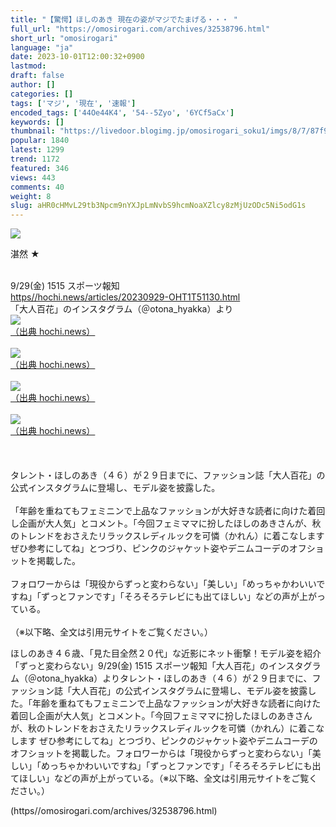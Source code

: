 ```yaml
---
title: "【驚愕】ほしのあき 現在の姿がマジでたまげる・・・ "
full_url: "https://omosirogari.com/archives/32538796.html"
short_url: "omosirogari"
language: "ja"
date: 2023-10-01T12:00:32+0900
lastmod: 
draft: false
author: []
categories: []
tags: ['マジ', '現在', '速報']
encoded_tags: ['44Oe44K4', '54--5Zyo', '6YCf5aCx']
keywords: []
thumbnail: "https://livedoor.blogimg.jp/omosirogari_soku1/imgs/8/7/87f9e1bf.jpg"
popular: 1840
latest: 1299
trend: 1172
featured: 346
views: 443
comments: 40
weight: 8
slug: aHR0cHMvL29tb3Npcm9nYXJpLmNvbS9hcmNoaXZlcy8zMjUzODc5Ni5odG1s
---
```


![](https://livedoor.blogimg.jp/omosirogari_soku1/imgs/8/7/87f9e1bf.jpg)

<div><p>湛然 ★ </p><br> 9/29(金) 1515 スポーツ報知 <br> <a target='_blank' href='https//hochi.news/articles/20230929-OHT1T51130.html'>https//hochi.news/articles/20230929-OHT1T51130.html</a> <br> 「大人百花」のインスタグラム（＠otona_hyakka）より <br> <a href='https//hochi.news/images/2023/09/29/20230929-OHT1I51242-L.jpg' target='_blank' class='' id='img_1_1'><img src='https//livedoor.blogimg.jp/omosirogari_soku1/imgs/e/5/e52af86e.jpg'><br>（出典 hochi.news）<br></a> <br> <a href='https//hochi.news/images/2023/09/29/20230929-OHT1I51243-L.jpg' target='_blank' class='' id='img_1_2'><img src='https//livedoor.blogimg.jp/omosirogari_soku1/imgs/8/3/8356339f.jpg'><br>（出典 hochi.news）<br></a> <br> <a href='https//hochi.news/images/2023/09/29/20230929-OHT1I51244-L.jpg' target='_blank' class='' id='img_1_3'><img src='https//livedoor.blogimg.jp/omosirogari_soku1/imgs/a/c/acefdbee.jpg'><br>（出典 hochi.news）<br></a> <br> <a href='https//hochi.news/images/2023/09/29/20230929-OHT1I51245-L.jpg' target='_blank' class='' id='img_1_4'><img src='https//livedoor.blogimg.jp/omosirogari_soku1/imgs/e/8/e8113c9c.jpg'><br>（出典 hochi.news）<br></a> <br> <br> <br> タレント・ほしのあき（４６）が２９日までに、ファッション誌「大人百花」の公式インスタグラムに登場し、モデル姿を披露した。 <br> <br> 「年齢を重ねてもフェミニンで上品なファッションが大好きな読者に向けた着回し企画が大人気」とコメント。「今回フェミママに扮したほしのあきさんが、秋のトレンドをおさえたリラックスレディルックを可憐（かれん）に着こなします ぜひ参考にしてね」とつづり、ピンクのジャケット姿やデニムコーデのオフショットを掲載した。 <br> <br> フォロワーからは「現役からずっと変わらない」「美しい」「めっちゃかわいいですね」「ずっとファンです」「そろそろテレビにも出てほしい」などの声が上がっている。 <br> <br> （※以下略、全文は引用元サイトをご覧ください。） <p>ほしのあき４６歳、「見た目全然２０代」な近影にネット衝撃！モデル姿を紹介「ずっと変わらない」9/29(金) 1515 スポーツ報知「大人百花」のインスタグラム（＠otona_hyakka）よりタレント・ほしのあき（４６）が２９日までに、ファッション誌「大人百花」の公式インスタグラムに登場し、モデル姿を披露した。「年齢を重ねてもフェミニンで上品なファッションが大好きな読者に向けた着回し企画が大人気」とコメント。「今回フェミママに扮したほしのあきさんが、秋のトレンドをおさえたリラックスレディルックを可憐（かれん）に着こなします ぜひ参考にしてね」とつづり、ピンクのジャケット姿やデニムコーデのオフショットを掲載した。フォロワーからは「現役からずっと変わらない」「美しい」「めっちゃかわいいですね」「ずっとファンです」「そろそろテレビにも出てほしい」などの声が上がっている。（※以下略、全文は引用元サイトをご覧ください。）</p></div>

(https//omosirogari.com/archives/32538796.html)
